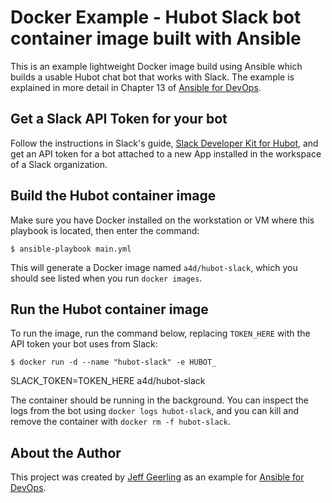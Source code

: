# Docker Example - Hubot Slack bot container image built with Ansible

This is an example lightweight Docker image build using Ansible which builds a usable Hubot chat bot that works with Slack. The example is explained in more detail in Chapter 13 of [Ansible for DevOps](https://www.ansiblefordevops.com/).

## Get a Slack API Token for your bot

Follow the instructions in Slack's guide, [Slack Developer Kit for Hubot](https://slackapi.github.io/hubot-slack/), and get an API token for a bot attached to a new App installed in the workspace of a Slack organization.

## Build the Hubot container image

Make sure you have Docker installed on the workstation or VM where this playbook is located, then enter the command:

    $ ansible-playbook main.yml

This will generate a Docker image named `a4d/hubot-slack`, which you should see listed when you run `docker images`.

## Run the Hubot container image

To run the image, run the command below, replacing `TOKEN_HERE` with the API token your bot uses from Slack:

    $ docker run -d --name "hubot-slack" -e HUBOT_
SLACK_TOKEN=TOKEN_HERE a4d/hubot-slack

The container should be running in the background. You can inspect the logs from the bot using `docker logs hubot-slack`, and you can kill and remove the container with `docker rm -f hubot-slack`.

## About the Author

This project was created by [Jeff Geerling](https://www.jeffgeerling.com/) as an example for [Ansible for DevOps](https://www.ansiblefordevops.com/).
